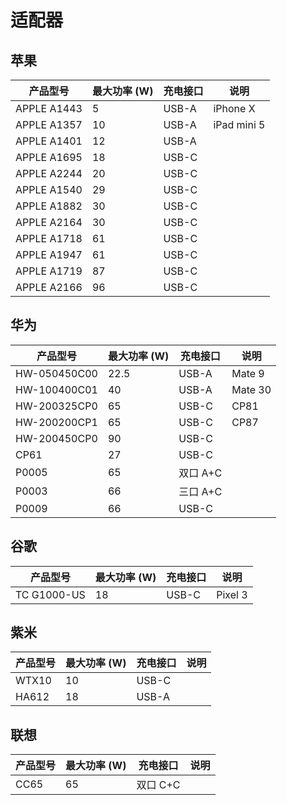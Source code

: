 # 适配器

## 苹果

| 产品型号    | 最大功率 (W) | 充电接口 | 说明        |
| ----------- | ------------ | -------- | ----------- |
| APPLE A1443 | 5            | USB-A    | iPhone X    |
| APPLE A1357 | 10           | USB-A    | iPad mini 5 |
| APPLE A1401 | 12           | USB-A    |             |
| APPLE A1695 | 18           | USB-C    |             |
| APPLE A2244 | 20           | USB-C    |             |
| APPLE A1540 | 29           | USB-C    |             |
| APPLE A1882 | 30           | USB-C    |             |
| APPLE A2164 | 30           | USB-C    |             |
| APPLE A1718 | 61           | USB-C    |             |
| APPLE A1947 | 61           | USB-C    |             |
| APPLE A1719 | 87           | USB-C    |             |
| APPLE A2166 | 96           | USB-C    |             |

## 华为

| 产品型号     | 最大功率 (W) | 充电接口 | 说明    |
| ------------ | ------------ | -------- | ------- |
| HW-050450C00 | 22.5         | USB-A    | Mate 9  |
| HW-100400C01 | 40           | USB-A    | Mate 30 |
| HW-200325CP0 | 65           | USB-C    | CP81    |
| HW-200200CP1 | 65           | USB-C    | CP87    |
| HW-200450CP0 | 90           | USB-C    |         |
| CP61         | 27           | USB-C    |         |
| P0005        | 65           | 双口 A+C |         |
| P0003        | 66           | 三口 A+C |         |
| P0009        | 66           | USB-C    |         |

## 谷歌

| 产品型号    | 最大功率 (W) | 充电接口 | 说明    |
| ----------- | ------------ | -------- | ------- |
| TC G1000-US | 18           | USB-C    | Pixel 3 |

## 紫米

| 产品型号 | 最大功率 (W) | 充电接口 | 说明 |
| -------- | ------------ | -------- | ---- |
| WTX10    | 10           | USB-C    |      |
| HA612    | 18           | USB-A    |      |

## 联想

| 产品型号 | 最大功率 (W) | 充电接口 | 说明 |
| -------- | ------------ | -------- | ---- |
| CC65     | 65           | 双口 C+C |      |

